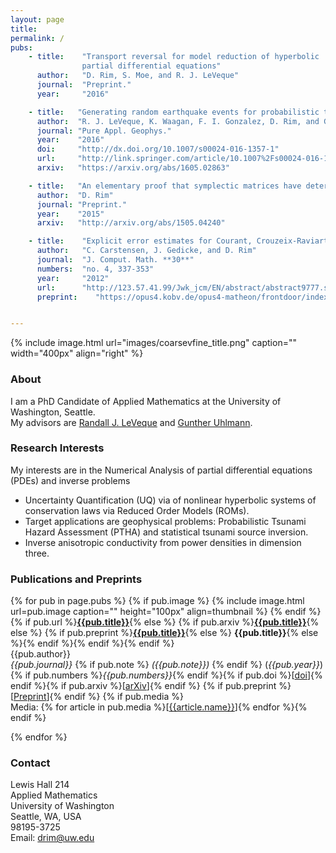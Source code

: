 ```yaml
---
layout: page
title: 
permalink: /
pubs:
    - title:    "Transport reversal for model reduction of hyperbolic
                partial differential equations" 
      author:   "D. Rim, S. Moe, and R. J. LeVeque"
      journal:  "Preprint."
      year:     "2016"

    - title:   "Generating random earthquake events for probabilistic tsunami hazard assessment (PTHA)"
      author:  "R. J. LeVeque, K. Waagan, F. I. Gonzalez, D. Rim, and G. Lin"
      journal: "Pure Appl. Geophys."
      year:    "2016"
      doi:     "http://dx.doi.org/10.1007/s00024-016-1357-1"
      url:     "http://link.springer.com/article/10.1007%2Fs00024-016-1357-1"
      arxiv:   "https://arxiv.org/abs/1605.02863"

    - title:   "An elementary proof that symplectic matrices have determinant one"
      author:  "D. Rim"
      journal: "Preprint."
      year:    "2015"
      arxiv:   "http://arxiv.org/abs/1505.04240" 

    - title:    "Explicit error estimates for Courant, Crouzeix-Raviart and Raviart-Thomas finite element methods"
      author:   "C. Carstensen, J. Gedicke, and D. Rim"
      journal:  "J. Comput. Math. **30**"
      numbers:  "no. 4, 337-353"
      year:     "2012"
      url:      "http://123.57.41.99/Jwk_jcm/EN/abstract/abstract9777.shtml"
      preprint:    "https://opus4.kobv.de/opus4-matheon/frontdoor/index/index/docId/931"


---
```


{% include image.html url="images/coarsevfine_title.png" caption="" width="400px" align="right" %}
### About

I am a PhD Candidate of Applied Mathematics at the University of Washington,
Seattle. <br />
My advisors are [Randall J. LeVeque] and [Gunther Uhlmann].

### Research Interests

My interests are in the Numerical Analysis of 
partial differential equations (PDEs) and inverse problems
* Uncertainty Quantification (UQ) via of nonlinear hyperbolic systems of conservation laws via Reduced Order Models (ROMs). 
* Target applications are geophysical problems: Probabilistic Tsunami Hazard Assessment (PTHA) and statistical tsunami source inversion. 
* Inverse anisotropic conductivity from power densities in dimension three.

### Publications and Preprints

{% for pub in page.pubs %}
{% if pub.image %}
{% include image.html url=pub.image caption="" height="100px" align=thumbnail %}
{% endif %}
{% if pub.url %}[**{{pub.title}}**]({{pub.url}}){% else %}
{% if pub.arxiv %}[**{{pub.title}}**]({{pub.arxiv}}){% else %}
{% if pub.preprint %}[**{{pub.title}}**]({{pub.preprint}}){% else %}
**{{pub.title}}**{% else %}{% endif %}{% endif %}{% endif %}<br />
{{pub.author}}<br />
*{{pub.journal}}*
{% if pub.note %} *({{pub.note}})*
{% endif %} (*{{pub.year}}*) 
{% if pub.numbers %}*{{pub.numbers}}*{% endif %}{% if pub.doi %}[[doi]({{pub.doi}})]{% endif %}{% if pub.arxiv %}[[arXiv]({{pub.arxiv}})]{% endif %} {% if pub.preprint %}[[Preprint]({{pub.preprint}})]{% endif %}
{% if pub.media %}<br />Media: {% for article in pub.media %}[[{{article.name}}]({{article.url}})]{% endfor %}{% endif %}

{% endfor %}

### Contact

Lewis Hall 214<br />
Applied Mathematics <br />
University of Washington <br />
Seattle, WA, USA <br />
98195-3725 <br />
Email: [drim@uw.edu]

[Randall J. LeVeque]: http://faculty.washington.edu/rjl/
[Gunther Uhlmann]: http://www.math.washington.edu/~gunther/
[drim@uw.edu]: mailto:drim@uw.edu

